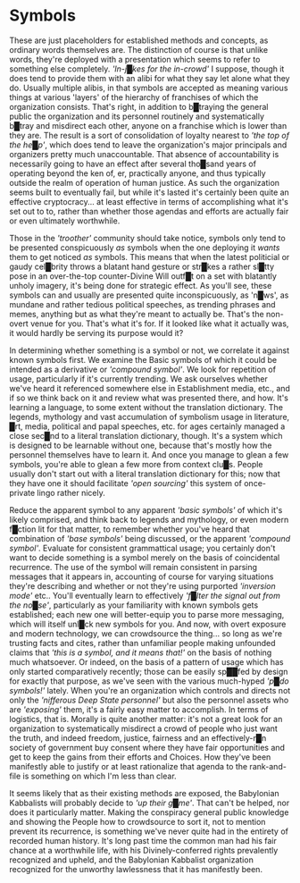 # Symbols


These are just placeholders for established methods and concepts, as ordinary words themselves are.  The distinction of course is that unlike words, they're deployed with a presentation which seems to refer to something else completely.  *'In-j█kes for the in-crowd'* I suppose, though it does tend to provide them with an alibi for what they say let alone what they do.  Usually multiple alibis, in that symbols are accepted as meaning various things at various 'layers' of the hierarchy of franchises of which the organization consists.  That's right, in addition to b█traying the general public the organization and its personnel routinely and systematically b█tray and misdirect each other, anyone on a franchise which is lower than they are.  The result is a sort of consolidation of loyalty nearest to *'the top of the he█p'*, which does tend to leave the organization's major principals and organizers pretty much unaccountable.  That absence of accountability is necessarily going to have an effect after several tho█sand years of operating beyond the ken of, er, practically anyone, and thus typically outside the realm of operation of human justice.  As such the organization seems built to eventually fail, but while it's lasted it's certainly been quite an effective cryptocracy... at least effective in terms of accomplishing what it's set out to to, rather than whether those agendas and efforts are actually fair or even ultimately worthwhile.

Those in the *'troother'* community should take notice, symbols only tend to be presented conspicuously *as* symbols when the one deploying it *wants* them to get noticed *as* symbols.  This means that when the latest politicial or gaudy cel█brity throws a blatant hand gesture or str█kes a rather sl█tty pose in an over-the-top counter-Divine Will outf█t on a set with blatantly unholy imagery, it's being done for strategic effect.  As you'll see, these symbols can and usually are presented quite inconspicuously, as 'n█ws', as mundane and rather tedious political speeches, as trending phrases and memes, anything but as what they're meant to actually be.  That's the non-overt venue for you.  That's what it's for.  If it looked like what it actually was, it would hardly be serving its purpose would it?

In determining whether something is a symbol or not, we correlate it against known symbols first.  We examine the Basic symbols of which it could be intended as a derivative or *'compound symbol'*.  We look for repetition of usage, particularly if it's currently trending.  We ask ourselves whether we've heard it referenced somewhere else in Establishment media, etc., and if so we think back on it and review what was presented there, and how.  It's learning a language, to some extent without the translation dictionary.  The legends, mythology and vast accumulation of symbolism usage in literature, █rt, media, political and papal speeches, etc. for ages certainly managed a close sec█nd to a literal translation dictionary, though.  It's a system which is designed to be learnable without one, because that's mostly how the personnel themselves have to learn it.  And once you manage to glean a few symbols, you're able to glean a few more from context clu█s.  People usually don't start out with a literal translation dictionary for this; now that they have one it should facilitate *'open sourcing'* this system of once-private lingo rather nicely.

Reduce the apparent symbol to any apparent *'basic symbols'* of which it's likely comprised, and think back to legends and mythology, or even modern f█ction lit for that matter, to remember whether you've heard that combination of *'base symbols'* being discussed, or the apparent *'compound symbol'*.  Evaluate for consistent grammattical usage; you certainly don't want to decide something is a symbol merely on the basis of coincidental recurrence.  The use of the symbol will remain consistent in parsing messages that it appears in, accounting of course for varying situations they're describing and whether or not they're using purported *'inversion mode'* etc..  You'll eventually learn to effectively *'f█lter the signal out from the no█se'*, particularly as your familiarity with known symbols gets established; each new one will better-equip you to parse more messaging, which will itself unl█ck new symbols for you.  And now, with overt exposure and modern technology, we can crowdsource the thing... so long as we're trusting facts and cites, rather than unfamiliar people making unfounded claims that *'this is a symbol, and it means that!'* on the basis of nothing much whatsoever.  Or indeed, on the basis of a pattern of usage which has only started comparatively recently; those can be easily sp██fed by design for exactly that purpose, as we've seen with the various much-hyped *'p█do symbols!'* lately.  When you're an organization which controls and directs not only the *'nifferous Deep State personnel'* but also the personnel assets who are *'exposing'* them, it's a fairly easy matter to accomplish.  In terms of logistics, that is.  Morally is quite another matter: it's not a great look for an organization to systematically misdirect a crowd of people who just want the truth, and indeed freedom, justice, fairness and an effectively-r█n society of government buy consent where they have fair opportunities and get to keep the gains from their efforts and Choices.  How they've been manifestly able to justify or at least rationalize that agenda to the rank-and-file is something on which I'm less than clear.

It seems likely that as their existing methods are exposed, the Babylonian Kabbalists will probably decide to *'up their g█me'*.  That can't be helped, nor does it particularly matter.  Making the conspiracy general public knowledge and showing the People how to crowdsource to sort it, not to mention prevent its recurrence, is something we've never quite had in the entirety of recorded human history.  It's long past time the common man had his fair chance at a worthwhile life, with his Divinely-conferred rights prevalently recognized and upheld, and the Babylonian Kabbalist organization recognized for the unworthy lawlessness that it has manifestly been.
